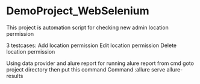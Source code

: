 # DemoProject_WebSelenium
This project is automation script for checking new admin location permission

3 testcases:
Add location permission
Edit location permission
Delete location permission

Using data provider and alure report for running alure report 
from cmd goto project directory then put this command 
Command :allure serve allure-results

